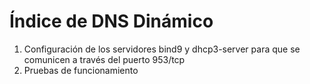 # Índice de DNS Dinámico
<ol style="text-align: left;"> 
  <li>Configuración de los servidores bind9 y dhcp3-server para que se comunicen a través del puerto 953/tcp</li> 
  <li>Pruebas de funcionamiento<br /></li> 
</ol>
